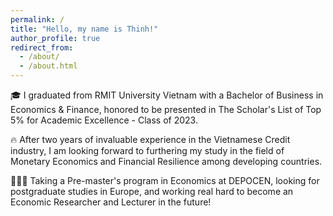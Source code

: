 ```yaml
---
permalink: /
title: "Hello, my name is Thinh!"
author_profile: true
redirect_from: 
  - /about/
  - /about.html
---
```



🎓 I graduated from RMIT University Vietnam with a Bachelor of Business in Economics & Finance, honored to be presented in The Scholar's List of Top 5% for Academic Excellence - Class of 2023.

🔥 After two years of invaluable experience in the Vietnamese Credit industry, I am looking forward to furthering my study in the field of Monetary Economics and Financial Resilience among developing countries.

👨🏾‍🎓 Taking a Pre-master's program in Economics at DEPOCEN, looking for postgraduate studies in Europe, and working real hard to become an Economic Researcher and Lecturer in the future!
